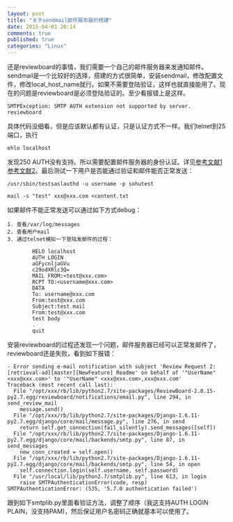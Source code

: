 ```yaml
---
layout: post
title: "关于sendmail邮件服务器的搭建"
date: 2015-04-01 20:14
comments: true
published: true
categories: "Linux"
---
```


  还是reviewboard的事情，我们需要一个自己的邮件服务器来发通知邮件。sendmail是一个比较好的选择，搭建的方式很简单，安装sendmail，修改配置文件，修改local_host_name就行。如果不需要登陆验证，这样也就直接能用了。现在的问题是reviewboard是必须登陆验证的。至少看报错上是这样。

  	SMTPException: SMTP AUTH extension not supported by server. reviewboard
 
  具体代码没细看，但是应该默认都有认证，只是认证方式不一样。我们telnet到25端口，执行

  	ehlo localhost

  发现250 AUTH没有支持。所以需要配置邮件服务器的身份认证。详见[参考文献1][1][参考文献2][2]。最后测试一下用户是否能通过验证和邮件能否正常发送：

 	/usr/sbin/testsaslauthd -u username -p sohutest

    mail -s "test" xxx@xxx.com <content.txt

  如果邮件不能正常发送可以通过如下方式debug：

  	1. 查看/var/log/messages
  	2. 查看用户mail
  	3. 通过telnet模拟一下登陆发邮件的过程：

			HELO localhost
			AUTH LOGIN 
			aGFycnljaGVu
			c29odXRlc3Q=
			MAIL FROM:<test@xxx.com>
			RCPT TO:<username@xxx.com>
			DATA
			To: username@xxx.com
			From:test@xxx.com
			Subject:test mail
			From:test@xxx.com
			test body
			.
			quit

  安装reviewboard的过程还发现一个问题，邮件服务器已经可以正常发邮件了，reviewboard还是失败，看到如下报错：
	
	- Error sending e-mail notification with subject 'Review Request 2: [retrieval-ad][master][NewFeature] Readme' on behalf of '"UserName" <xxx@xxx.com>' to '"UserName" <xxx@xxx.com>,xxx@xxx.com'
	Traceback (most recent call last):
	  File "/opt/xxx/rb/lib/python2.7/site-packages/ReviewBoard-2.0.15-py2.7.egg/reviewboard/notifications/email.py", line 294, in send_review_mail
	    message.send()
	  File "/opt/xxx/rb/lib/python2.7/site-packages/Django-1.6.11-py2.7.egg/django/core/mail/message.py", line 276, in send
	    return self.get_connection(fail_silently).send_messages([self])
	  File "/opt/xxx/rb/lib/python2.7/site-packages/Django-1.6.11-py2.7.egg/django/core/mail/backends/smtp.py", line 87, in send_messages
	    new_conn_created = self.open()
	  File "/opt/xxx/rb/lib/python2.7/site-packages/Django-1.6.11-py2.7.egg/django/core/mail/backends/smtp.py", line 54, in open
	    self.connection.login(self.username, self.password)
	  File "/usr/local/lib/python2.7/smtplib.py", line 613, in login
	    raise SMTPAuthenticationError(code, resp)
	SMTPAuthenticationError: (535, '5.7.0 authentication failed')
  
  跟到如下smtplib.py里面看验证方法，调整了顺序（我这支持AUTH LOGIN PLAIN，没支持PAM)，然后保证用户名密码正确就基本可以使用了。

[1]: http://blog.sina.com.cn/s/blog_6b61ec070101e161.html "CentOS sendmail安装及邮件域名配置"
[2]: http://ju.outofmemory.cn/entry/12533   "testsaslauthd “authentication failed” 解决办法"
